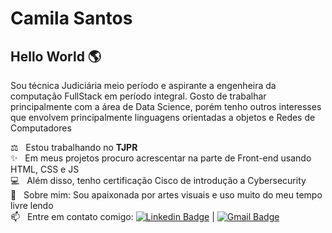 
# Camila Santos

## Hello World :earth_americas:
Sou técnica Judiciária meio período e aspirante a engenheira da computação FullStack em período integral.
Gosto de trabalhar principalmente com a área de Data Science, porém tenho outros interesses que envolvem principalmente linguagens orientadas a objetos e Redes de Computadores  

 ⚖️  &nbsp; Estou trabalhando no **TJPR**
 <br/> :sparkles: &nbsp; Em meus projetos procuro acrescentar na parte de Front-end usando HTML, CSS e JS
 <br/> :computer: &nbsp; Além disso, tenho certificação Cisco de introdução a Cybersecurity
 <br/> :hibiscus: &nbsp; Sobre mim: Sou apaixonada por artes visuais e uso muito do meu tempo livre lendo
 <br/> :mailbox: &nbsp; Entre em contato comigo: [![Linkedin Badge](https://img.shields.io/badge/-CamilaSantos-blue?style=flat-square&logo=Linkedin&logoColor=white&link=https://www.linkedin.com/in/camilasantos17/)](https://www.linkedin.com/in/camilasantos17/) 
| 
[![Gmail Badge](https://img.shields.io/badge/-camscatt17@gmail.com-c14438?style=flat-square&logo=Gmail&logoColor=white&link=mailto:camscatt17@gmail.com)](mailto:camscatt17@gmail.com)
